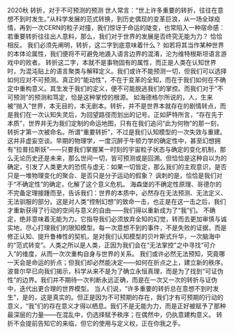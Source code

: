 2020秋 转折，对于不可预测的预测
世人常言：“世上许多重要的转折，往往在意想不到时发生。”从科学发展的范式转换，到历史偶现的变革巨浪，从一场全球疫情，再到一次CERN的粒子对撞，我们惊讶于命运的陡变，也常陷入一种宿命感：若重要转折往往出人意料，那么，我们对于世界的发展是否终究无能为力？
恰恰相反。
我们必须先阐明，转折，这二字到底意味着什么？
如若将其当作某种世界的本体论属性，我们便将不可避免地遁入语言边界的混淆，沦为维特根斯坦语言游戏中的败者。
转折这二字，本就不是事物固有的属性，而正是人类在认知世界时，为混沌贴上的语言聚类与解释定义。我们或许不能预测一切，但我们可以选择如何应对不可预测。真正的“能动性”，不在于变革的全知，而在于我们如何在不确定中重构意义。其生发于我们的定义，便不可能脱逃我们的掌控。而我们对于“不可预测”的预测和笃定，恰是这种掌控的根源。
如海德格尔所说的，人，生来被“抛入”世界，本无目的，本无剧本。转折，并不是世界本就存在的剧情转点，而是我们在一次认知失灵后，为回望路径而划出的记号。正如萨特所言，“存在先于本质”，世界并无为我们定制的命运地图，只有在我们追问“此为何物”的那一刻，转折才第一次被命名。所谓“重要转折”，不过是我们认知模型的一次失效与重建。
这并非虚妄空谈。早期的物理学，一度沉醉于牛顿力学的确定性中，甚至幻想拥有“拉普拉斯妖”——只要我们掌握某一时刻的宇宙粒子状态与确定的变化机制，那么无论历史还是未来，那么世间一切，皆可预测或是回溯。但恰恰是这种自以为的确定，引发了人类更大的恐慌与虚无：如果一切皆定，那么我们的主观意识，是否只是一堆物理变化的聚合、是否只是分子运动的假象？
讽刺的是，恰恰是我们对于“不确定性”的确定，化解了这个意义危机。
海森堡的不确定性原理、哥德尔的不完备定理接踵而至，告诉我们：世界的本质中，必然存在无法预测、无法定义、无法驯服的部分。这是对人类“控制幻想”的致命一击，也正是在这一击之后，我们才重新获得了行动的空间与意义的自由——我们得以重新成为了“我”们。
不确定，绝非意味着无能为力。它指导我们必须放弃全知的幻觉，转而去更加审慎与诚实地，尽心打理我们的限知模型。每一次意想不到的事件，不是失败的证据，而是修正认知、提升鲁棒性的契机，是对我们认知模型的贝叶斯式升华，一次脑海中的“范式转变”。人类之所以是人类，正因为我们会在“无法掌控”之中寻找“可介入”的维度，从而一次次重构自身与世界的关系。
我们或许必然无法预知，究竟哪一天会是命运的折点；但我们却必然能决定——如何在折点之上，建立新的秩序。波普尔早已向我们揭示，科学从来不是为了确立永恒真理，而是为了找到“可证伪性”的边界。我们并不期待一次判断永远正确，而是在一次又一次的转折与证伪中，迭代出更合理的世界模型。
当人们说，“许多重要的转折总在意想不到时发生”，是的，这是真实的。但正是因为不可预期的存在，我们才有可预期的行动的意义，“我”们的存在意义才得以栖息。我们不是无能为力，而是正好被赋予了那种最深层的力量——在混乱中，仍选择赋予秩序；在偶然中，仍执意建构意义。
转折不会提前告知它的来临，但它的使用与定义权，正在你我之手。
